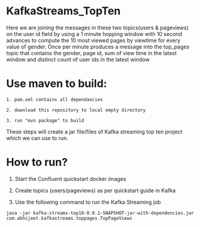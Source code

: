 # KafkaStreams_TopTen
Here we are joining the messages in these two topics(users & pageviews) on the user id field by using a 1 minute hopping window with 10 second advances to compute the 10 most viewed pages by viewtime for every value of gender. Once per minute produces a message into the top_pages topic that contains the gender, page id, sum of view time in the latest window and distinct count of user ids in the latest window

# Use maven to build:
    1. pom.xml contains all dependancies

    2. download this repository to local empty directory

    3. run "mvn package" to build

These steps will create a jar file/files of Kafka streaming top ten project which we can use to run.

# How to run?
1. Start the Confluent quickstart docker images
2. Create topics (users/pageviews) as  per quickstart guide in Kafka

2. Use the following command to run the Kafka Streaming job
```
java -jar kafka-streams-top10-0.0.1-SNAPSHOT-jar-with-dependencies.jar com.abhijeet.kafkastreams.toppages.TopPageViews
```
    


